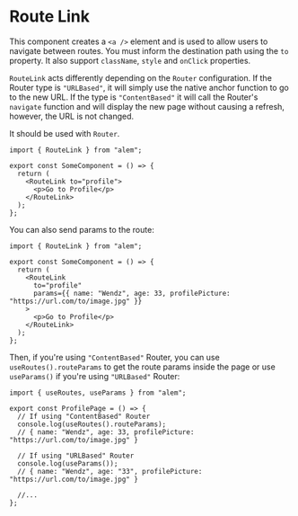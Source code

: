 # Route Link

This component creates a `<a />` element and is used to allow users to navigate between routes. You must inform the destination path using the `to` property. It also support `className`, `style` and `onClick` properties.

`RouteLink` acts differently depending on the `Router` configuration. If the Router type is `"URLBased"`, it will simply use the native anchor function to go to the new URL. If the type is `"ContentBased"` it will call the Router's `navigate` function and will display the new page without causing a refresh, however, the URL is not changed.

It should be used with `Router`.

```tsx
import { RouteLink } from "alem";

export const SomeComponent = () => {
  return (
    <RouteLink to="profile">
      <p>Go to Profile</p>
    </RouteLink>
  );
};
```

You can also send params to the route:

```tsx
import { RouteLink } from "alem";

export const SomeComponent = () => {
  return (
    <RouteLink
      to="profile"
      params={{ name: "Wendz", age: 33, profilePicture: "https://url.com/to/image.jpg" }}
    >
      <p>Go to Profile</p>
    </RouteLink>
  );
};
```

Then, if you're using `"ContentBased"` Router, you can use `useRoutes().routeParams` to get the route params inside the page or use `useParams()` if you're using `"URLBased"` Router:

```tsx
import { useRoutes, useParams } from "alem";

export const ProfilePage = () => {
  // If using "ContentBased" Router
  console.log(useRoutes().routeParams);
  // { name: "Wendz", age: 33, profilePicture: "https://url.com/to/image.jpg" }

  // If using "URLBased" Router
  console.log(useParams());
  // { name: "Wendz", age: "33", profilePicture: "https://url.com/to/image.jpg" }

  //...
};
```
